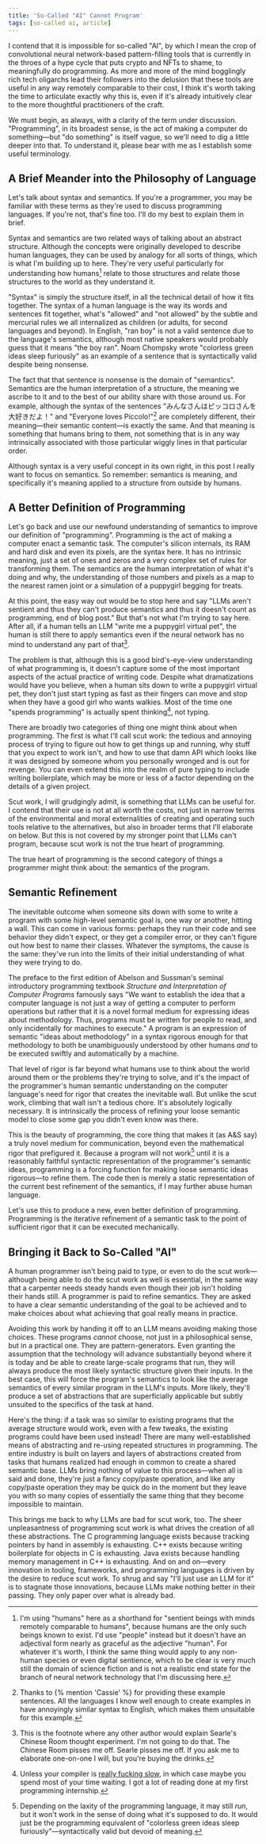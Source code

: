 ```yaml
---
title: 'So-Called "AI" Cannot Program'
tags: [so-called ai, article]
---
```


I contend that it is impossible for so-called "AI", by which I mean the crop of
convolutional neural network-based pattern-filling tools that is currently in
the throes of a hype cycle that puts crypto and NFTs to shame, to meaningfully
do programming. As more and more of the mind bogglingly rich tech oligarchs lead
their followers into the delusion that these tools are useful in any way
remotely comparable to their cost, I think it's worth taking the time to
articulate exactly why this is, even if it's already intuitively clear to the
more thoughtful practitioners of the craft.

We must begin, as always, with a clarity of the term under discussion.
"Programming", in its broadest sense, is the act of making a computer do
something—but "do something" is itself vague, so we'll need to dig a little
deeper into that. To understand it, please bear with me as I establish some
useful terminology.

## A Brief Meander into the Philosophy of Language

Let's talk about syntax and semantics. If you're a programmer, you may be
familiar with these terms as they're used to discuss programming languages. If
you're not, that's fine too. I'll do my best to explain them in brief.

Syntax and semantics are two related ways of talking about an abstract
structure. Although the concepts were originally developed to describe human
languages, they can be used by analogy for all sorts of things, which is what
I'm building up to here. They're very useful particularly for understanding how
humans[^1] relate to those structures and relate those structures to the world
as they understand it.

[^1]: I'm using "humans" here as a shorthand for "sentient beings with minds
      remotely comparable to humans", because humans are the only such beings
      known to exist. I'd use "people" instead but it doesn't have an adjectival
      form nearly as graceful as the adjective "human". For whatever it's worth,
      I think the same thing would apply to any non-human species or even
      digital sentience, which to be clear is very much still the domain of
      science fiction and is not a realistic end state for the branch of neural
      network technology that I'm discussing here.

"Syntax" is simply the structure itself, in all the technical detail of how it
fits together. The syntax of a human language is the way its words and sentences
fit together, what's "allowed" and "not allowed" by the subtle and mercurial
rules we all internalized as children (or adults, for second languages and
beyond). In English, "ran boy" is not a valid sentence due to the language's
semantics, although most native speakers would probably guess that it means "the
boy ran". Noam Chompsky wrote "colorless green ideas sleep furiously" as an
example of a sentence that is syntactically valid despite being nonsense.

The fact that that sentence is nonsense is the domain of "semantics". Semantics
are the human interpretation of a structure, the meaning we ascribe to it and to
the best of our ability share with those around us. For example, although the
syntax of the sentences "みんなさんはピッコロさんを大好きだよ！" and "Everyone
loves Piccolo!"[^2] are completely different, their meaning—their semantic
content—is exactly the same. And that meaning is something that humans bring to
them, not something that is in any way intrinsically associated with those
particular wiggly lines in that particular order.

[^2]: Thanks to {% mention 'Cassie' %} for providing these example sentences.
      All the languages I know well enough to create examples in have annoyingly
      similar syntax to English, which makes them unsuitable for this example.

Although syntax is a very useful concept in its own right, in this post I really
want to focus on semantics. So remember: semantics is meaning, and specifically
it's meaning applied to a structure from outside by humans.

## A Better Definition of Programming

Let's go back and use our newfound understanding of semantics to improve our
definition of "programming". Programming is the act of making a computer enact a
semantic task. The computer's silicon internals, its RAM and hard disk and even
its pixels, are the syntax here. It has no intrinsic meaning, just a set of ones
and zeros and a very complex set of rules for transforming them. The semantics
are the human interpretation of what it's doing and why, the understanding of
those numbers and pixels as a map to the nearest ramen joint or a simulation of
a puppygirl begging for treats.

At this point, the easy way out would be to stop here and say "LLMs aren't
sentient and thus they can't produce semantics and thus it doesn't count as
programming, end of blog post." But that's not what I'm trying to say here.
After all, if a human tells an LLM "write me a puppygirl virtual pet", the human
is still there to apply semantics even if the neural network has no mind to
understand any part of that[^3].

[^3]: This is the footnote where any other author would explain Searle's Chinese
      Room thought experiment. I'm not going to do that. The Chinese Room pisses
      me off. Searle pisses me off. If you ask me to elaborate one-on-one I
      will, but you're buying the drinks.

The problem is that, although this is a good bird's-eye-view understanding of
what programming is, it doesn't capture some of the most important aspects of
the actual practice of writing code. Despite what dramatizations would have you
believe, when a human sits down to write a puppygirl virtual pet, they don't
just start typing as fast as their fingers can move and stop when they have a
good girl who wants walkies. Most of the time one "spends programming" is
actually spent thinking[^4], not typing.

[^4]: Unless your compiler is [really fucking slow], in which case maybe you
      spend most of your time waiting. I got a lot of reading done at my first
      programming internship.

[really fucking slow]: https://xkcd.com/303/

There are broadly two categories of thing one might think about when
programming. The first is what I'll call scut work: the tedious and annoying
process of trying to figure out how to get things up and running, why stuff that
you expect to work isn't, and how to use that damn API which looks like it was
designed by someone whom you personally wronged and is out for revenge. You can
even extend this into the realm of pure typing to include writing boilerplate,
which may be more or less of a factor depending on the details of a given
project.

Scut work, I will grudgingly admit, is something that LLMs can be useful for. I
contend that their use is not at all worth the costs, not just in narrow terms
of the environmental and moral externalities of creating and operating such
tools relative to the alternatives, but also in broader terms that I'll
elaborate on below. But this is not covered by my stronger point that LLMs can't
program, because scut work is not the true heart of programming.

The true heart of programming is the second category of things a programmer
might think about: the semantics of the program.

## Semantic Refinement

The inevitable outcome when someone sits down with some to write a program with
some high-level semantic goal is, one way or another, hitting a wall. This can
come in various forms: perhaps they run their code and see behavior they didn't
expect, or they get a compiler error, or they can't figure out how best to name
their classes. Whatever the symptoms, the cause is the same: they've run into
the limits of their initial understanding of what they were trying to do.

The preface to the first edition of Abelson and Sussman's seminal introductory
programming textbook _Structure and Interpretation of Computer Programs_
famously says "We want to establish the idea that a computer language is not
just a way of getting a computer to perform operations but rather that it is a
novel formal medium for expressing ideas about methodology. Thus, programs must
be written for people to read, and only incidentally for machines to execute." A
program is an expression of semantic "ideas about methodology" in a syntax
rigorous enough for that methodology to both be unambiguously understood by
other humans *and* to be executed swiftly and automatically by a machine.

That level of rigor is far beyond what humans use to think about the world
around them or the problems they're trying to solve, and it's the impact of the
programmer's human semantic understanding on the computer language's need for
rigor that creates the inevitable wall. But unlike the scut work, climbing that
wall isn't a tedious chore. It's absolutely logically necessary. It is
intrinsically the process of refining your loose semantic model to close some
gap you didn't even know was there.

This is the beauty of programming, the core thing that makes it (as A&S say) a
truly novel medium for communication, beyond even the mathematical rigor that
prefigured it. Because a program will not work[^5] until it is a reasonably
faithful syntactic representation of the programmer's semantic ideas,
programming is a forcing function for making loose semantic ideas rigorous—to
refine them. The code then is merely a static representation of the current best
refinement of the semantics, if I may further abuse human language.

[^5]: Depending on the laxity of the programming language, it may still _run_,
      but it won't work in the sense of doing what it's supposed to do. It would
      just be the programming equivalent of "colorless green ideas sleep
      furiously"—syntactically valid but devoid of meaning.

Let's use this to produce a new, even better definition of programming.
Programming is the iterative refinement of a semantic task to the point of
sufficient rigor that it can be executed mechanically.

## Bringing it Back to So-Called "AI"

A human programmer isn't being paid to type, or even to do the scut
work—although being able to do the scut work as well is essential, in the same
way that a carpenter needs steady hands even though their job isn't holding
their hands still. A programmer is paid to refine semantics. They are asked to
have a clear semantic understanding of the goal to be achieved and to make
choices about what achieving that goal really means in practice.

Avoiding this work by handing it off to an LLM means avoiding making those
choices. These programs *cannot* choose, not just in a philosophical sense, but
in a practical one. They are pattern-generators. Even granting the assumption
that the technology will advance substantially beyond where it is today and be
able to create large-scale programs that run, they will always produce the most
likely syntactic structure given their inputs. In the best case, this will force
the program's semantics to look like the average semantics of every similar
program in the LLM's inputs. More likely, they'll produce a set of abstractions
that are superficially applicable but subtly unsuited to the specifics of the
task at hand.

Here's the thing: if a task was so similar to existing programs that the average
structure would work, even with a few tweaks, the existing programs could have
been used instead! There are many well-established means of abstracting and
re-using repeated structures in programming. The entire industry is built on
layers and layers of abstractions created from tasks that humans realized had
enough in common to create a shared semantic base. LLMs bring nothing of value
to this process—when all is said and done, they're just a fancy copy/paste
operation, and like any copy/paste operation they may be quick do in the moment
but they leave you with so many copies of essentially the same thing that they
become impossible to maintain.

This brings me back to why LLMs are bad for scut work, too. The sheer
unpleasantness of programming scut work is what drives the creation of all these
abstractions. The C programming language exists because tracking pointers by
hand in assembly is exhausting. C++ exists because writing boilerplate for
objects in C is exhausting. Java exists because handling memory management in
C++ is exhausting. And on and on—every innovation in tooling, frameworks, and
programming languages is driven by the desire to reduce scut work. To shrug and
say "I'll just use an LLM for it" is to stagnate those innovations, because LLMs
make nothing better in their passing. They only paper over what is already bad.
